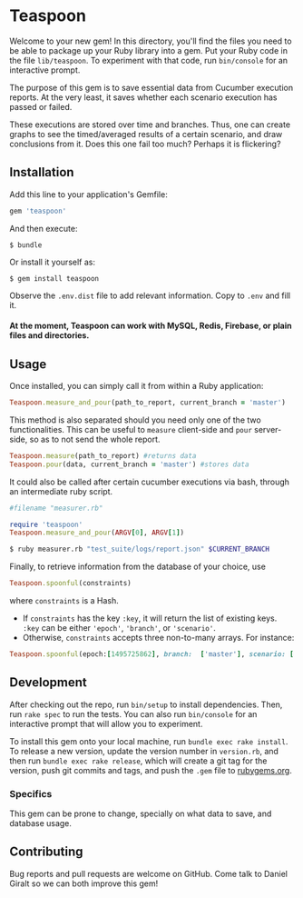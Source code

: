 # Teaspoon

Welcome to your new gem! In this directory, you'll find the files you need to be able to package up your Ruby library into a gem. Put your Ruby code in the file `lib/teaspoon`. To experiment with that code, run `bin/console` for an interactive prompt.

The purpose of this gem is to save essential data from Cucumber execution reports. At the very least, it saves whether each scenario execution has passed or failed. 

These executions are stored over time and branches. Thus, one can create graphs to see the timed/averaged results of a certain scenario, and draw conclusions from it. Does this one fail too much? Perhaps it is flickering?

## Installation

Add this line to your application's Gemfile:

```ruby
gem 'teaspoon'
```

And then execute:

    $ bundle

Or install it yourself as:

    $ gem install teaspoon
    
Observe the `.env.dist` file to add relevant information. Copy to `.env` and fill it.

#### At the moment, Teaspoon can work with MySQL, Redis, Firebase, or plain files and directories.

## Usage

Once installed, you can simply call it from within a Ruby application:
 
```ruby
Teaspoon.measure_and_pour(path_to_report, current_branch = 'master')
```

This method is also separated should you need only one of the two functionalities. This can be useful to `measure` client-side and `pour` server-side, so as to not send the whole report.

```ruby
Teaspoon.measure(path_to_report) #returns data
Teaspoon.pour(data, current_branch = 'master') #stores data
```

It could also be called after certain cucumber executions via bash, through an intermediate ruby script.

```ruby
#filename "measurer.rb"

require 'teaspoon'
Teaspoon.measure_and_pour(ARGV[0], ARGV[1])
```
```bash
$ ruby measurer.rb "test_suite/logs/report.json" $CURRENT_BRANCH
```

Finally, to retrieve information from the database of your choice, use

```ruby
Teaspoon.spoonful(constraints)
```

where `constraints` is a Hash.
* If `constraints` has the key `:key`, it will return the list of existing keys. `:key` can be either `'epoch'`, `'branch'`, or `'scenario'`.
* Otherwise, `constraints` accepts three non-to-many arrays. For instance:
```ruby
Teaspoon.spoonful(epoch:[1495725862], branch:  ['master'], scenario: ['Login with basic user', 'Create Typeform', 'Pay with credit card'])
```

## Development

After checking out the repo, run `bin/setup` to install dependencies. Then, run `rake spec` to run the tests. You can also run `bin/console` for an interactive prompt that will allow you to experiment.

To install this gem onto your local machine, run `bundle exec rake install`. To release a new version, update the version number in `version.rb`, and then run `bundle exec rake release`, which will create a git tag for the version, push git commits and tags, and push the `.gem` file to [rubygems.org](https://rubygems.org).

### Specifics

This gem can be prone to change, specially on what data to save, and database usage. 

## Contributing

Bug reports and pull requests are welcome on GitHub. Come talk to Daniel Giralt so we can both improve this gem!

